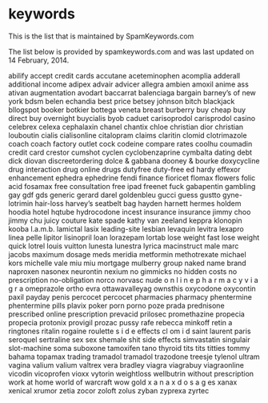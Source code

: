 keywords
========

This is the list that is maintained by SpamKeywords.com

The list below is provided by spamkeywords.com and was last updated on 14 February, 2014.  

abilify
accept credit cards
accutane
aceteminophen
acomplia
adderall
additional income
adipex
advair
advicer
allegra
ambien
amoxil
anime
ass
ativan
augmentation
avodart
baccarrat
balenciaga
bargain
barney’s of new york
bdsm
belen echandia
best price
betsey johnson
bitch
blackjack
bllogspot
booker
botkier
bottega veneta
breast
burberry
buy cheap
buy direct
buy overnight
buycialis
byob
caduet
carisoprodol
carisprodol
casino
celebrex
celexa
cephalaxin
chanel
chantix
chloe
christian dior
christian louboutin
cialis
cialisonline
citalopram
claims
claritin
clomid
clotrimazole
coach
coach factory outlet
cock
codeine
compare rates
coolhu
coumadin
credit card
crestor
cumshot
cyclen
cyclobenzaprine
cymbalta
dating
debt
dick
diovan
discreetordering
dolce & gabbana
dooney & bourke
doxycycline
drug interaction
drug online
drugs
dutyfree
duty-free
ed hardy
effexor
enhancement
ephedra
ephedrine
fendi
finance
fioricet
flomax
flowers
folic acid
fosamax
free consultation
free ipad
freenet
fuck
gabapentin
gambling
gay
gdf
gds
generic
gerard darel
goldenbleu
gucci
guess
gustto
gyne-lotrimin
hair-loss
harvey’s seatbelt bag
hayden harnett
hermes
holdem
hoodia
hotel
hqtube
hydrocodone
incest
insurance
insurance
jimmy choo
jimmy chu
juicy couture
kate spade
kathy van zeeland
keppra
klonopin
kooba
l.a.m.b.
lamictal
lasix
leading-site
lesbian
levaquin
levitra
lexapro
linea pelle
lipitor
lisinopril
loan
lorazepam
lortab
lose weight fast
lose weight quick
lotrel
louis vuitton
lunesta
lunestra
lyrica
macinstruct
male
marc jacobs
maximum dosage
meds
meridia
metformin
methotrexate
michael kors
michelle vale
miu miu
mortgage
mulberry group
naked
name brand
naproxen
nasonex
neurontin
nexium
no gimmicks
no hidden costs
no prescription
no-obligation
norco
norvasc
nude
o n l i n e p h a r m a c y v i a g r a
omeprazole
ortho evra
ottawavalleyag
ownsthis
oxycodone
oxycontin
paxil
payday
penis
percocet
percocet
pharmacies
pharmacy
phentermine
phentermine
pills
plavix
poker
porn
porno
poze
prada
prednisone
prescribed online
prescription
prevacid
prilosec
promethazine
propecia
propecia
protonix
provigil
prozac
pussy
rafe
rebecca minkoff
retin a
ringtones
ritalin
rogaine
roulette
s i d e effects cl om i d
saint laurent paris
seroquel
sertraline
sex
sex
shemale
shit
side effects
simvastatin
singulair
slot-machine
soma
suboxone
tamoxifen
tano
thyroid
tits
tits
titties
tommy bahama
topamax
trading
tramadol
tramadol
trazodone
treesje
tylenol
ultram
vagina
valium
valium
valtrex
vera bradley
viagra
viagrabuy
viagraonline
vicodin
vicoprofen
vioxx
vytorin
weightloss
wellbutrin
without prescription
work at home
world of warcraft
wow gold
x a n a x d o s a g es
xanax
xenical
xrumor
zetia
zocor
zoloft
zolus
zyban
zyprexa
zyrtec


